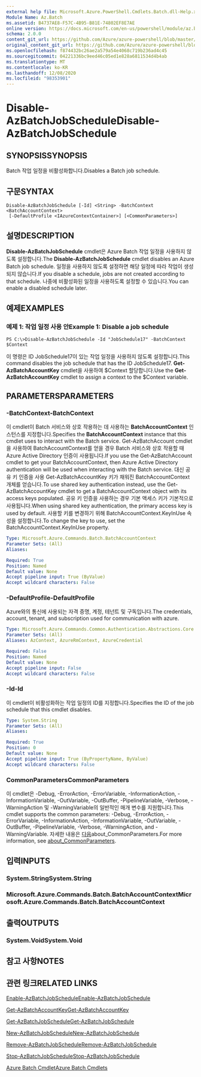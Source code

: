 ```yaml
---
external help file: Microsoft.Azure.PowerShell.Cmdlets.Batch.dll-Help.xml
Module Name: Az.Batch
ms.assetid: B4737AE8-F57C-4B95-B81E-74802EF8E7AE
online version: https://docs.microsoft.com/en-us/powershell/module/az.batch/disable-azbatchjobschedule
schema: 2.0.0
content_git_url: https://github.com/Azure/azure-powershell/blob/master/src/Batch/Batch/help/Disable-AzBatchJobSchedule.md
original_content_git_url: https://github.com/Azure/azure-powershell/blob/master/src/Batch/Batch/help/Disable-AzBatchJobSchedule.md
ms.openlocfilehash: f874432bc26ae2a579a54e4068c719b236ad4c45
ms.sourcegitcommit: 04221336bc9eed46c05ed1e828a6811534d4b4ab
ms.translationtype: MT
ms.contentlocale: ko-KR
ms.lasthandoff: 12/08/2020
ms.locfileid: "98353901"
---
```

# <span data-ttu-id="b3d52-101">Disable-AzBatchJobSchedule</span><span class="sxs-lookup"><span data-stu-id="b3d52-101">Disable-AzBatchJobSchedule</span></span>

## <span data-ttu-id="b3d52-102">SYNOPSIS</span><span class="sxs-lookup"><span data-stu-id="b3d52-102">SYNOPSIS</span></span>
<span data-ttu-id="b3d52-103">Batch 작업 일정을 비활성화합니다.</span><span class="sxs-lookup"><span data-stu-id="b3d52-103">Disables a Batch job schedule.</span></span>

## <span data-ttu-id="b3d52-104">구문</span><span class="sxs-lookup"><span data-stu-id="b3d52-104">SYNTAX</span></span>

```
Disable-AzBatchJobSchedule [-Id] <String> -BatchContext <BatchAccountContext>
 [-DefaultProfile <IAzureContextContainer>] [<CommonParameters>]
```

## <span data-ttu-id="b3d52-105">설명</span><span class="sxs-lookup"><span data-stu-id="b3d52-105">DESCRIPTION</span></span>
<span data-ttu-id="b3d52-106">**Disable-AzBatchJobSchedule** cmdlet은 Azure Batch 작업 일정을 사용하지 않도록 설정합니다.</span><span class="sxs-lookup"><span data-stu-id="b3d52-106">The **Disable-AzBatchJobSchedule** cmdlet disables an Azure Batch job schedule.</span></span>
<span data-ttu-id="b3d52-107">일정을 사용하지 않도록 설정하면 해당 일정에 따라 작업이 생성되지 않습니다.</span><span class="sxs-lookup"><span data-stu-id="b3d52-107">If you disable a schedule, jobs are not created according to that schedule.</span></span>
<span data-ttu-id="b3d52-108">나중에 비활성화된 일정을 사용하도록 설정할 수 있습니다.</span><span class="sxs-lookup"><span data-stu-id="b3d52-108">You can enable a disabled schedule later.</span></span>

## <span data-ttu-id="b3d52-109">예제</span><span class="sxs-lookup"><span data-stu-id="b3d52-109">EXAMPLES</span></span>

### <span data-ttu-id="b3d52-110">예제 1: 작업 일정 사용 안</span><span class="sxs-lookup"><span data-stu-id="b3d52-110">Example 1: Disable a job schedule</span></span>
```
PS C:\>Disable-AzBatchJobSchedule -Id "JobSchedule17" -BatchContext $Context
```

<span data-ttu-id="b3d52-111">이 명령은 ID JobSchedule17이 있는 작업 일정을 사용하지 않도록 설정합니다.</span><span class="sxs-lookup"><span data-stu-id="b3d52-111">This command disables the job schedule that has the ID JobSchedule17.</span></span>
<span data-ttu-id="b3d52-112">**Get-AzBatchAccountKey** cmdlet을 사용하여 $Context 할당합니다.</span><span class="sxs-lookup"><span data-stu-id="b3d52-112">Use the **Get-AzBatchAccountKey** cmdlet to assign a context to the $Context variable.</span></span>

## <span data-ttu-id="b3d52-113">PARAMETERS</span><span class="sxs-lookup"><span data-stu-id="b3d52-113">PARAMETERS</span></span>

### <span data-ttu-id="b3d52-114">-BatchContext</span><span class="sxs-lookup"><span data-stu-id="b3d52-114">-BatchContext</span></span>
<span data-ttu-id="b3d52-115">이 cmdlet이 Batch 서비스와 상호 작용하는 데 사용하는 **BatchAccountContext** 인스턴스를 지정합니다.</span><span class="sxs-lookup"><span data-stu-id="b3d52-115">Specifies the **BatchAccountContext** instance that this cmdlet uses to interact with the Batch service.</span></span>
<span data-ttu-id="b3d52-116">Get-AzBatchAccount cmdlet을 사용하여 BatchAccountContext를 얻을 경우 Batch 서비스와 상호 작용할 때 Azure Active Directory 인증이 사용됩니다.</span><span class="sxs-lookup"><span data-stu-id="b3d52-116">If you use the Get-AzBatchAccount cmdlet to get your BatchAccountContext, then Azure Active Directory authentication will be used when interacting with the Batch service.</span></span> <span data-ttu-id="b3d52-117">대신 공유 키 인증을 사용 Get-AzBatchAccountKey 키가 채워진 BatchAccountContext 개체를 얻습니다.</span><span class="sxs-lookup"><span data-stu-id="b3d52-117">To use shared key authentication instead, use the Get-AzBatchAccountKey cmdlet to get a BatchAccountContext object with its access keys populated.</span></span> <span data-ttu-id="b3d52-118">공유 키 인증을 사용하는 경우 기본 액세스 키가 기본적으로 사용됩니다.</span><span class="sxs-lookup"><span data-stu-id="b3d52-118">When using shared key authentication, the primary access key is used by default.</span></span> <span data-ttu-id="b3d52-119">사용할 키를 변경하기 위해 BatchAccountContext.KeyInUse 속성을 설정합니다.</span><span class="sxs-lookup"><span data-stu-id="b3d52-119">To change the key to use, set the BatchAccountContext.KeyInUse property.</span></span>

```yaml
Type: Microsoft.Azure.Commands.Batch.BatchAccountContext
Parameter Sets: (All)
Aliases:

Required: True
Position: Named
Default value: None
Accept pipeline input: True (ByValue)
Accept wildcard characters: False
```

### <span data-ttu-id="b3d52-120">-DefaultProfile</span><span class="sxs-lookup"><span data-stu-id="b3d52-120">-DefaultProfile</span></span>
<span data-ttu-id="b3d52-121">Azure와의 통신에 사용되는 자격 증명, 계정, 테넌트 및 구독입니다.</span><span class="sxs-lookup"><span data-stu-id="b3d52-121">The credentials, account, tenant, and subscription used for communication with azure.</span></span>

```yaml
Type: Microsoft.Azure.Commands.Common.Authentication.Abstractions.Core.IAzureContextContainer
Parameter Sets: (All)
Aliases: AzContext, AzureRmContext, AzureCredential

Required: False
Position: Named
Default value: None
Accept pipeline input: False
Accept wildcard characters: False
```

### <span data-ttu-id="b3d52-122">-Id</span><span class="sxs-lookup"><span data-stu-id="b3d52-122">-Id</span></span>
<span data-ttu-id="b3d52-123">이 cmdlet이 비활성화하는 작업 일정의 ID를 지정합니다.</span><span class="sxs-lookup"><span data-stu-id="b3d52-123">Specifies the ID of the job schedule that this cmdlet disables.</span></span>

```yaml
Type: System.String
Parameter Sets: (All)
Aliases:

Required: True
Position: 0
Default value: None
Accept pipeline input: True (ByPropertyName, ByValue)
Accept wildcard characters: False
```

### <span data-ttu-id="b3d52-124">CommonParameters</span><span class="sxs-lookup"><span data-stu-id="b3d52-124">CommonParameters</span></span>
<span data-ttu-id="b3d52-125">이 cmdlet은 -Debug, -ErrorAction, -ErrorVariable, -InformationAction, -InformationVariable, -OutVariable, -OutBuffer, -PipelineVariable, -Verbose, -WarningAction 및 -WarningVariable의 일반적인 매개 변수를 지원합니다.</span><span class="sxs-lookup"><span data-stu-id="b3d52-125">This cmdlet supports the common parameters: -Debug, -ErrorAction, -ErrorVariable, -InformationAction, -InformationVariable, -OutVariable, -OutBuffer, -PipelineVariable, -Verbose, -WarningAction, and -WarningVariable.</span></span> <span data-ttu-id="b3d52-126">자세한 내용은 [다음](http://go.microsoft.com/fwlink/?LinkID=113216)about_CommonParameters.</span><span class="sxs-lookup"><span data-stu-id="b3d52-126">For more information, see [about_CommonParameters](http://go.microsoft.com/fwlink/?LinkID=113216).</span></span>

## <span data-ttu-id="b3d52-127">입력</span><span class="sxs-lookup"><span data-stu-id="b3d52-127">INPUTS</span></span>

### <span data-ttu-id="b3d52-128">System.String</span><span class="sxs-lookup"><span data-stu-id="b3d52-128">System.String</span></span>

### <span data-ttu-id="b3d52-129">Microsoft.Azure.Commands.Batch.BatchAccountContext</span><span class="sxs-lookup"><span data-stu-id="b3d52-129">Microsoft.Azure.Commands.Batch.BatchAccountContext</span></span>

## <span data-ttu-id="b3d52-130">출력</span><span class="sxs-lookup"><span data-stu-id="b3d52-130">OUTPUTS</span></span>

### <span data-ttu-id="b3d52-131">System.Void</span><span class="sxs-lookup"><span data-stu-id="b3d52-131">System.Void</span></span>

## <span data-ttu-id="b3d52-132">참고 사항</span><span class="sxs-lookup"><span data-stu-id="b3d52-132">NOTES</span></span>

## <span data-ttu-id="b3d52-133">관련 링크</span><span class="sxs-lookup"><span data-stu-id="b3d52-133">RELATED LINKS</span></span>

[<span data-ttu-id="b3d52-134">Enable-AzBatchJobSchedule</span><span class="sxs-lookup"><span data-stu-id="b3d52-134">Enable-AzBatchJobSchedule</span></span>](./Enable-AzBatchJobSchedule.md)

[<span data-ttu-id="b3d52-135">Get-AzBatchAccountKey</span><span class="sxs-lookup"><span data-stu-id="b3d52-135">Get-AzBatchAccountKey</span></span>](./Get-AzBatchAccountKey.md)

[<span data-ttu-id="b3d52-136">Get-AzBatchJobSchedule</span><span class="sxs-lookup"><span data-stu-id="b3d52-136">Get-AzBatchJobSchedule</span></span>](./Get-AzBatchJobSchedule.md)

[<span data-ttu-id="b3d52-137">New-AzBatchJobSchedule</span><span class="sxs-lookup"><span data-stu-id="b3d52-137">New-AzBatchJobSchedule</span></span>](./New-AzBatchJobSchedule.md)

[<span data-ttu-id="b3d52-138">Remove-AzBatchJobSchedule</span><span class="sxs-lookup"><span data-stu-id="b3d52-138">Remove-AzBatchJobSchedule</span></span>](./Remove-AzBatchJobSchedule.md)

[<span data-ttu-id="b3d52-139">Stop-AzBatchJobSchedule</span><span class="sxs-lookup"><span data-stu-id="b3d52-139">Stop-AzBatchJobSchedule</span></span>](./Stop-AzBatchJobSchedule.md)

[<span data-ttu-id="b3d52-140">Azure Batch Cmdlet</span><span class="sxs-lookup"><span data-stu-id="b3d52-140">Azure Batch Cmdlets</span></span>](/powershell/module/Az.Batch/)
